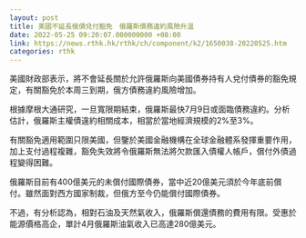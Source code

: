 ```yaml
---
layout: post
title: 美國不延長俄債兌付豁免　俄羅斯債務違約風險升溫
date: 2022-05-25 09:20:07.000000000 +08:00
link: https://news.rthk.hk/rthk/ch/component/k2/1650038-20220525.htm
categories: rthk
---
```


美國財政部表示，將不會延長關於允許俄羅斯向美國債券持有人兌付債券的豁免規定，有關豁免於本周三到期，俄方債務違約風險增加。

根據摩根大通研究，一旦寬限期結束，俄羅斯最快7月9日或面臨債務違約。分析估計，俄羅斯主權債違約相關成本，相當於當地經濟規模的2%至3%。

有關豁免適用範圍只限美國，但鑒於美國金融機構在全球金融體系發揮重要作用，加上支付過程複雜，豁免失效將令俄羅斯無法將欠款匯入債權人帳戶，償付外債過程變得困難。

俄羅斯目前有400億美元的未償付國際債券，當中近20億美元須於今年底前償付。雖然面對西方國家制裁，但俄方至今仍能償付國際債券。

不過，有分析認為，相對石油及天然氣收入，俄羅斯償還債務的費用有限。受惠於能源價格高企，單計4月俄羅斯油氣收入已高達280億美元。
